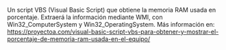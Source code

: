 Un script VBS (Visual Basic Script) que obtiene la memoria RAM usada en porcentaje. Extraerá la información mediante WMI, con Win32_ComputerSystem y Win32_OperatingSystem. Más información en: https://proyectoa.com/visual-basic-script-vbs-para-obtener-y-mostrar-el-porcentaje-de-memoria-ram-usada-en-el-equipo/
